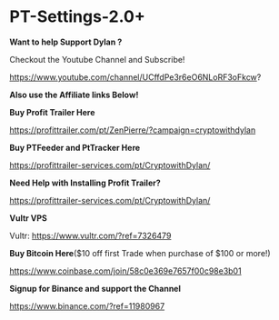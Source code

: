 # PT-Settings-2.0+
**Want to help Support Dylan ?**

Checkout the Youtube Channel and Subscribe!

https://www.youtube.com/channel/UCffdPe3r6eO6NLoRF3oFkcw?

**Also use the Affiliate links Below!**

**Buy Profit Trailer Here**

https://profittrailer.com/pt/ZenPierre/?campaign=cryptowithdylan

**Buy PTFeeder and PtTracker Here**

https://profittrailer-services.com/pt/CryptowithDylan/

**Need Help with Installing Profit Trailer?**

https://profittrailer-services.com/pt/CryptowithDylan/

**Vultr VPS**

Vultr: https://www.vultr.com/?ref=7326479

**Buy Bitcoin Here**($10 off first Trade when purchase of $100 or more!)

https://www.coinbase.com/join/58c0e369e7657f00c98e3b01

**Signup for Binance and support the Channel**

https://www.binance.com/?ref=11980967
